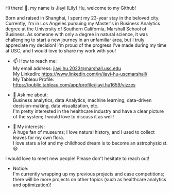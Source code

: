 Hi there! 👋, my name is Jiayi (Lily) Hu, welcome to my Github!

Born and raised in Shanghai, I spent my 23-year stay in the beloved city. Currently, I'm in Los Angeles pursuing my Master's in Business Analytics degree at the University of Southern California, Marshall School of Business. As someone with only a degree in natural science, it was challenging to start a new journey in an unfamiliar area, but I truly appreciate my decision! I'm proud of the progress I've made during my time at USC, and I would love to share my work with you!

- 📫 How to reach me:<br>
  My email address: jiayi.hu.2023@marshall.usc.edu<br>
  My LinkedIn: https://www.linkedin.com/in/jiayi-hu-uscmarshall/<br>
  My Tableau Profile: https://public.tableau.com/app/profile/jiayi.hu1659/vizzes

- 💬 Ask me about:<br>
  Business analytics, data Analytics, machine learning, data-driven decision-making, data visualization, etc.<br>
  I'm pretty interested in the healthcare industry and have a clear picture of the system; I would love to discuss it as well!

- 🔭 My interests:<br>
  A huge fan of museums; I love natural history, and I used to collect leaves for my own flora.<br>
  I love stars a lot and my childhood dream is to become an astrophysicist. 😆


I would love to meet new people! Please don't hesitate to reach out!
  
  
- Notice: <br>
I'm currently wrapping up my previous projects and case competitions; there will be more projects on other topics (such as healthcare analytics and optimization)!



<!--
**HuLilyowo/HuLilyowo** is a special repository because its `README.md` (this file) appears on your GitHub profile.

Here are some ideas to get you started:

- 🔭 I’m currently working on ...
- 🌱 I’m currently learning ...
- 👯 I’m looking to collaborate on ...
- 🤔 I’m looking for help with...
- 💬 Ask me about ...
- 📫 How to reach me: ...
- 😄 Pronouns: ...
- ⚡ Fun fact:...
-->
